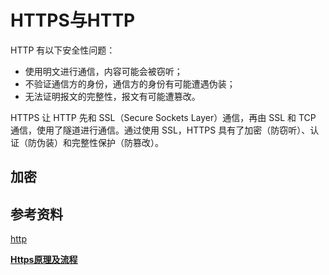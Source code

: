 # HTTPS与HTTP

HTTP 有以下安全性问题：

- 使用明文进行通信，内容可能会被窃听；
- 不验证通信方的身份，通信方的身份有可能遭遇伪装；
- 无法证明报文的完整性，报文有可能遭篡改。

HTTPS 让 HTTP 先和 SSL（Secure Sockets Layer）通信，再由 SSL 和 TCP 通信，使用了隧道进行通信。通过使用 SSL，HTTPS 具有了加密（防窃听）、认证（防伪装）和完整性保护（防篡改）。

## 加密



## 参考资料

[http](https://github.com/CyC2018/CS-Notes/blob/master/notes/HTTP.md#%E4%B9%9Dget-%E5%92%8C-post-%E6%AF%94%E8%BE%83)

[**Https原理及流程**](https://www.jianshu.com/p/14cd2c9d2cd2)

